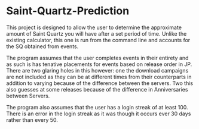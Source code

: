 # Saint-Quartz-Prediction

This project is designed to allow the user to determine the approximate amount of Saint Quartz you will have after a set period of time. Unlike the existing calculator, this one is run from the command line and accounts for the SQ obtained from events.

The program assumes that the user completes events in their entirety and as such is has tenative placements for events based on release order in JP. There are two glaring holes in this however: one the download campaigns are not included as they can be at different times from their counterparts in addition to varying because of the difference between the servers. Two this also guesses at some releases because of the difference in Anniversaries between Servers.

The program also assumes that the user has a login streak of at least 100. There is an error in the login streak as it was though it occurs ever 30 days rather than every 50.
